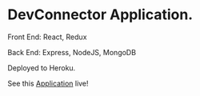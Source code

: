 # DevConnector Application.

Front End:
React, Redux

Back End: 
Express, NodeJS, MongoDB

Deployed to Heroku.



See this [Application](https://stanhekht-devconnector.herokuapp.com/) live!